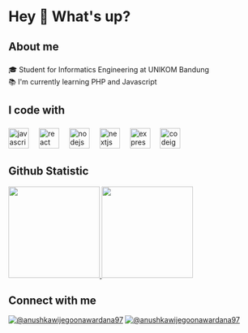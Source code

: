 <h1 align="left">Hey 👋 What's up?</h1>

###

<h2 align="left">About me</h2>

###

<p align="left">🎓 Student for Informatics Engineering at UNIKOM Bandung<br>📚 I'm currently learning PHP and Javascript</p>

###

<h2 align="left">I code with</h2>

###

<div align="left">
  <img src="https://cdn.jsdelivr.net/gh/devicons/devicon/icons/javascript/javascript-original.svg" height="40" alt="javascript logo"  />
  <img width="12" />
  <img src="https://cdn.jsdelivr.net/gh/devicons/devicon/icons/react/react-original.svg" height="40" alt="react logo"  />
  <img width="12" />
  <img src="https://cdn.jsdelivr.net/gh/devicons/devicon/icons/nodejs/nodejs-original.svg" height="40" alt="nodejs logo"  />
  <img width="12" />
  <img src="https://cdn.jsdelivr.net/gh/devicons/devicon/icons/nextjs/nextjs-original.svg" height="40" alt="nextjs logo"  />
  <img width="12" />
  <img src="https://cdn.jsdelivr.net/gh/devicons/devicon/icons/express/express-original.svg" height="40" alt="express logo"  />
  <img width="12" />
  <img src="https://cdn.jsdelivr.net/gh/devicons/devicon/icons/codeigniter/codeigniter-plain.svg" height="40" alt="codeigniter logo"  />
</div>

###

## Github Statistic
<p align="left">
<a href="https://github.com/Irfanca1">
  <img height="180em" src="https://github-readme-stats-eight-theta.vercel.app/api?username=thrqhdyt&show_icons=true&theme=algolia&include_all_commits=true&count_private=true"/>
  <img height="180em" src="https://github-readme-stats-eight-theta.vercel.app/api/top-langs/?username=Irfanca1&layout=compact&langs_count=8&theme=algolia"/>
</a>
</p>

## Connect with me 
[![@anushkawijegoonawardana97](https://img.icons8.com/fluency/48/000000/instagram-new.png "thoriq_hidayat")](https://www.instagram.com/cchhhooii) [![@anushkawijegoonawardana97](https://img.icons8.com/fluency/48/000000/linkedin.png "thoriq_hidayat")]([https://www.linkedin.com/in/thoriq-hidayat-9199b8245](https://www.linkedin.com/in/irfan-choiruddin-559b94237/))
